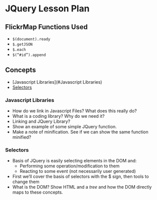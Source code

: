 JQuery Lesson Plan
==================

## FlickrMap Functions Used

* `$(document).ready`
* `$.getJSON`
* `$.each`
* `$(“#id”).append`

## Concepts

* [Javascript Libraries](#Javascript Libraries)
* [Selectors](#Selectors)

### Javascript Libraries

* How do we link in Javascript Files?  What does this really do?
* What is a coding library?  Why do we need it?
* Linking and JQuery Library?
* Show an example of some simple JQuery function.
* Make a note of minification.  See if we can show the same function minified?

### Selectors

* Basis of JQuery is easily selecting elements in the DOM and:
  + Performing some operation/modification to them
  + Reacting to some event (not necessarily user generated)
* First we’ll cover the basis of selectors with the $ sign, then tools to change them
* What is the DOM?  Show HTML and a *tree* and how the DOM directly maps to these concepts.
